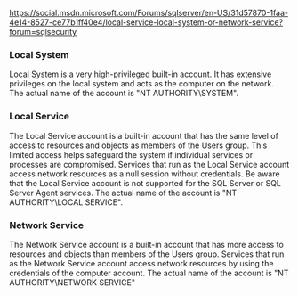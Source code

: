 
https://social.msdn.microsoft.com/Forums/sqlserver/en-US/31d57870-1faa-4e14-8527-ce77b1ff40e4/local-service-local-system-or-network-service?forum=sqlsecurity

### Local System

Local System is a very high-privileged built-in account. It has extensive privileges on the local system and acts as the computer on the network. The actual name of the account is "NT AUTHORITY\SYSTEM".

### Local Service
The Local Service account is a built-in account that has the same level of access to resources and objects as members of the Users group. This limited access helps safeguard the system if individual services or processes are compromised. Services that run as the Local Service account access network resources as a null session without credentials. Be aware that the Local Service account is not supported for the SQL Server or SQL Server Agent services. The actual name of the account is "NT AUTHORITY\LOCAL SERVICE".

### Network Service

The Network Service account is a built-in account that has more access to resources and objects than members of the Users group. Services that run as the Network Service account access network resources by using the credentials of the computer account. The actual name of the account is "NT AUTHORITY\NETWORK SERVICE"
